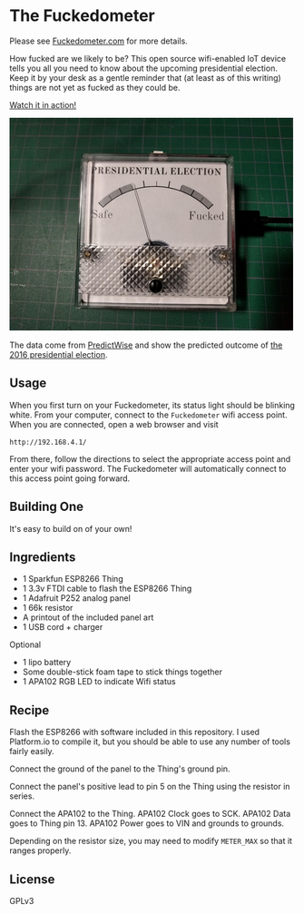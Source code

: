 The Fuckedometer
================

Please see <a href="http://fuckedometer.com">Fuckedometer.com</a> for more details.

How fucked are we likely to be? This open source wifi-enabled IoT device tells
you all you need to know about the upcoming presidential election. Keep it by
your desk as a gentle reminder that (at least as of this writing) things are
not yet as fucked as they could be.

[Watch it in action!](https://www.youtube.com/watch?v=CyeYWI34pMM)

[![a photo of the meter](meter_photo.small.jpg)](meter_photo.jpg)

The data come from [PredictWise](http://predictwise.com/) and show the
predicted outcome of [the 2016 presidential election](http://predictwise.com/politics/2016-president-winner).

Usage
-----

When you first turn on your Fuckedometer, its status light should be blinking
white. From your computer, connect to the `Fuckedometer` wifi access point.
When you are connected, open a web browser and visit

    http://192.168.4.1/

From there, follow the directions to select the appropriate access point and
enter your wifi password. The Fuckedometer will automatically connect to this
access point going forward.

Building One
------------

It's easy to build on of your own!

Ingredients
-----------

* 1 Sparkfun ESP8266 Thing
* 1 3.3v FTDI cable to flash the ESP8266 Thing
* 1 Adafruit P252 analog panel
* 1 66k resistor
* A printout of the included panel art
* 1 USB cord + charger

Optional

* 1 lipo battery
* Some double-stick foam tape to stick things together
* 1 APA102 RGB LED to indicate Wifi status

Recipe
------

Flash the ESP8266 with software included in this repository. I used Platform.io
to compile it, but you should be able to use any number of tools fairly easily.

Connect the ground of the panel to the Thing's ground pin.

Connect the panel's positive lead to pin 5 on the Thing using the resistor in series.

Connect the APA102 to the Thing. APA102 Clock goes to SCK. APA102 Data goes to
Thing pin 13. APA102 Power goes to VIN and grounds to grounds.

Depending on the resistor size, you may need to modify `METER_MAX` so that it
ranges properly.

License
-------

GPLv3
